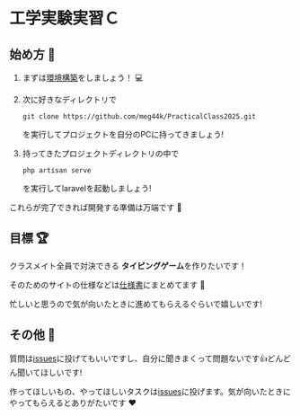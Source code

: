 # 工学実験実習Ｃ

## 始め方 :beginner:
1. まずは[環境構築](/DOCUMENTS/環境構築.md)をしましょう！ :computer:

2. 次に好きなディレクトリで
    ```
    git clone https://github.com/meg44k/PracticalClass2025.git
    ```
    を実行してプロジェクトを自分のPCに持ってきましょう!
3. 持ってきたプロジェクトディレクトリの中で
    ```
    php artisan serve
    ```
    を実行してlaravelを起動しましょう!

これらが完了できれば開発する準備は万端です :100:

## 目標 :trophy:
クラスメイト全員で対決できる **タイピングゲーム**を作りたいです！ 

そのためのサイトの仕様などは[仕様書](/DOCUMENTS/仕様書.md)にまとめてます :memo:

忙しいと思うので気が向いたときに進めてもらえるぐらいで嬉しいです!
## その他 :information_desk_person:

質問は[issues](https://github.com/meg44k/PracticalClass2025/issues)に投げてもいいですし、自分に聞きまくって問題ないです:+1:どんどん聞いてほしいです!

作ってほしいもの、やってほしいタスクは[issues](https://github.com/meg44k/PracticalClass2025/issues)に投げます。気が向いたときにやってもらえるとありがたいです :heart: